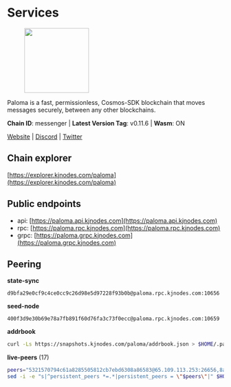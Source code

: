 # Services

<figure><img src="https://raw.githubusercontent.com/kj89/testnet_manuals/main/pingpub/logos/paloma.png" width="150" alt=""><figcaption></figcaption></figure>

Paloma is a fast, permissionless, Cosmos-SDK blockchain that  moves messages securely, between any other blockchains.

**Chain ID**: messenger | **Latest Version Tag**: v0.11.6 | **Wasm**: ON

[Website](https://www.palomachain.com) | [Discord](https://discord.gg/tKVFpfdSw4) | [Twitter](https://twitter.com/paloma_chain)




## Chain explorer
[https://explorer.kjnodes.com/paloma](https://explorer.kjnodes.com/paloma)

## Public endpoints

* api: [https://paloma.api.kjnodes.com](https://paloma.api.kjnodes.com)
* rpc: [https://paloma.rpc.kjnodes.com](https://paloma.rpc.kjnodes.com)
* grpc: [https://paloma.grpc.kjnodes.com](https://paloma.grpc.kjnodes.com)

## Peering

**state-sync**

```text
d9bfa29e0cf9c4ce0cc9c26d98e5d97228f93b0b@paloma.rpc.kjnodes.com:10656
```

**seed-node**

```text
400f3d9e30b69e78a7fb891f60d76fa3c73f0ecc@paloma.rpc.kjnodes.com:10659
```

**addrbook**
```bash
curl -Ls https://snapshots.kjnodes.com/paloma/addrbook.json > $HOME/.paloma/config/addrbook.json
```

**live-peers** (17)
```bash
peers="5321570794c61a8285505812cb7ebd6308a86583@65.109.113.253:26656,8af8dfa817359036f55f6793b0ed4bcce8884027@85.14.245.70:26656,7eae755c119f538e0dc99f3c37289de628bc9526@209.182.239.169:26656,527200c42834243b6dc8dacbe26423b7e6577e0f@138.201.129.102:26656,99c890c97afc8abfdfeff662d539af5c504a0baf@88.99.67.234:26656,dfa0d66a3713bf6b49bc509a2a4fc75bee042a30@23.88.77.188:20009,e4b7cdd48c39c355e9a3480f4f4d5afab8fb0e08@46.0.203.78:26637,d9bfa29e0cf9c4ce0cc9c26d98e5d97228f93b0b@65.109.88.38:10656,22e7a98b54070bee0f504305d9ed0fb7a2b24ab6@34.221.60.207:26656,7fc87c698d58bcbd1c6092f951d5f150eed05744@138.201.156.255:26656,e833844c00b8ce60ce6826f170becfa18e6172c2@46.4.27.59:26656,874ccf9df2e4c678a18a1fb45a1d3bb703f87fa0@65.109.172.249:26656,98b54cd6696e616fe966008ebf2bac409e3e0773@65.108.194.44:26656,f4c43099e04b721c54a454dad85f61da49be90bc@65.108.199.222:28656,b92c94f00b46500a5ff8920acd438c0873c2f9da@50.116.13.101:26656,471a09da6fafb67bff3aa1f01e00fd1830e53262@136.243.94.138:26656,8ed8cddfac504d986a2c6545def0e57b2c6aa5db@65.109.106.172:38656"
sed -i -e "s|^persistent_peers *=.*|persistent_peers = \"$peers\"|" $HOME/.paloma/config/config.toml
```
